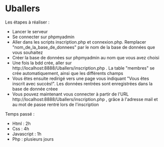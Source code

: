 # Uballers
Les étapes à réaliser : 

- Lancer le serveur 
- Se connecter sur phpmyadmin
- Aller dans les scripts inscription.php et connexion.php. Remplacer "nom_de_la_base_de_donnees" par le nom de la base de données que vous souhaitez
- Créer la base de données sur phpmyadmin au nom que vous avez choisi
- Une fois la bdd crée, aller sur http://localhost:8888/Uballers/inscription.php . La table "membres" se crée automatiquement, ainsi que les différents champs 
- Vous êtes ensuite redirigé vers une page vous indiquant "Vous êtes inscrit avec succès!". Les données rentrées sont enregistrées dans la base de donnée créee
- Vous pouvez maintenant vous connecter à partir de l'URL http://localhost:8888/Uballers/inscription.php , grâce à l'adresse mail et au mot de passe rentré lors de l'inscription



Temps passé :

- Html : 2h
- Css : 4h
- Javascript : 1h
- Php : plusieurs jours



